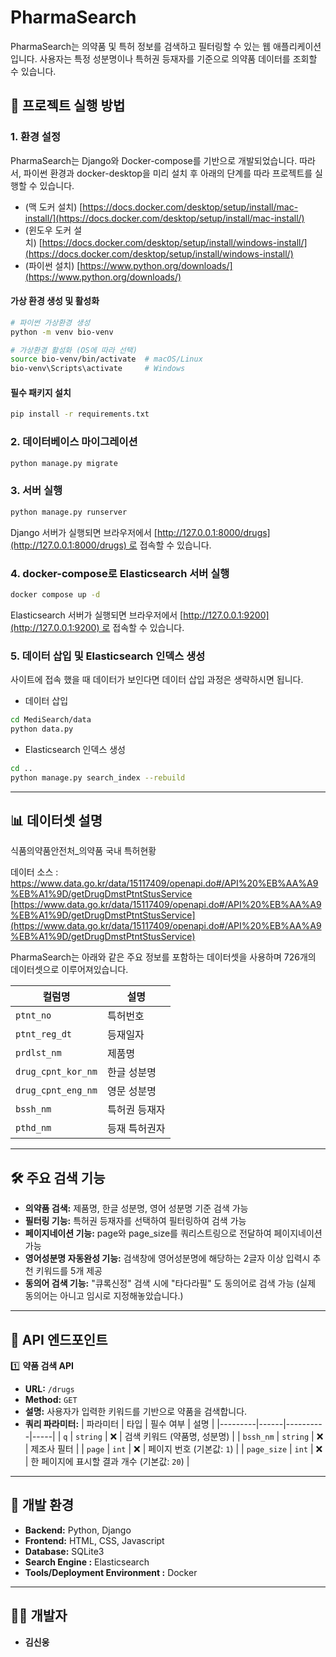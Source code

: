# PharmaSearch

PharmaSearch는 의약품 및 특허 정보를 검색하고 필터링할 수 있는 웹 애플리케이션입니다. 사용자는 특정 성분명이나 특허권 등재자를 기준으로 의약품 데이터를 조회할 수 있습니다.

## 📌 프로젝트 실행 방법

### 1. 환경 설정

PharmaSearch는 Django와 Docker-compose를 기반으로 개발되었습니다. 따라서, 파이썬 환경과 docker-desktop을 미리 설치 후 아래의 단계를 따라 프로젝트를 실행할 수 있습니다.

- (맥 도커 설치) [https://docs.docker.com/desktop/setup/install/mac-install/](https://docs.docker.com/desktop/setup/install/mac-install/)
- (윈도우 도커 설치) [https://docs.docker.com/desktop/setup/install/windows-install/](https://docs.docker.com/desktop/setup/install/windows-install/)
- (파이썬 설치) [https://www.python.org/downloads/](https://www.python.org/downloads/)

#### 가상 환경 생성 및 활성화

```bash
# 파이썬 가상환경 생성
python -m venv bio-venv 

# 가상환경 활성화 (OS에 따라 선택)
source bio-venv/bin/activate  # macOS/Linux
bio-venv\Scripts\activate     # Windows
```

#### 필수 패키지 설치

```bash
pip install -r requirements.txt
```

### 2. 데이터베이스 마이그레이션

```bash
python manage.py migrate
```

### 3. 서버 실행

```bash
python manage.py runserver
```

Django 서버가 실행되면 브라우저에서 [http://127.0.0.1:8000/drugs](http://127.0.0.1:8000/drugs) 로 접속할 수 있습니다.

### 4. docker-compose로 Elasticsearch 서버 실행

```bash
docker compose up -d
```

Elasticsearch 서버가 실행되면 브라우저에서 [http://127.0.0.1:9200](http://127.0.0.1:9200) 로 접속할 수 있습니다.

### 5. 데이터 삽입 및 Elasticsearch 인덱스 생성
사이트에 접속 했을 때 데이터가 보인다면 데이터 삽입 과정은 생략하시면 됩니다.

- 데이터 삽입
```bash
cd MediSearch/data
python data.py
```

- Elasticsearch 인덱스 생성
```bash
cd ..
python manage.py search_index --rebuild
```

---

## 📊 데이터셋 설명
식품의약품안전처_의약품 국내 특허현황

데이터 소스 : https://www.data.go.kr/data/15117409/openapi.do#/API%20%EB%AA%A9%EB%A1%9D/getDrugDmstPtntStusService
[https://www.data.go.kr/data/15117409/openapi.do#/API%20%EB%AA%A9%EB%A1%9D/getDrugDmstPtntStusService](https://www.data.go.kr/data/15117409/openapi.do#/API%20%EB%AA%A9%EB%A1%9D/getDrugDmstPtntStusService)


PharmaSearch는 아래와 같은 주요 정보를 포함하는 데이터셋을 사용하며 726개의 데이터셋으로 이루어져있습니다.

| 컬럼명                | 설명      |
| ------------------ | ------- |
| `ptnt_no`          | 특허번호    |
| `ptnt_reg_dt`      | 등재일자    |
| `prdlst_nm`        | 제품명     |
| `drug_cpnt_kor_nm` | 한글 성분명  |
| `drug_cpnt_eng_nm` | 영문 성분명  |
| `bssh_nm`          | 특허권 등재자 |
| `pthd_nm`          | 등재 특허권자 |

---

## 🛠 주요 검색 기능

- **의약품 검색:** 제품명, 한글 성분명, 영어 성분명 기준 검색 가능
- **필터링 기능:** 특허권 등재자를 선택하여 필터링하여 검색 가능
- **페이지네이션 기능:** page와 page_size를 쿼리스트링으로 전달하여 페이지네이션 가능
- **영어성분명 자동완성 기능:** 검색창에 영어성분명에 해당하는 2글자 이상 입력시 추천 키워드를 5개 제공
- **동의어 검색 기능:** "큐록신정" 검색 시에 "타다라필" 도 동의어로 검색 가능 (실제 동의어는 아니고 임시로 지정해놓았습니다.)

---

## 🚀 API 엔드포인트

1️⃣ **약품 검색 API**
- **URL:** `/drugs`
- **Method:** `GET`
- **설명:** 사용자가 입력한 키워드를 기반으로 약품을 검색합니다.
- **쿼리 파라미터:**
  | 파라미터 | 타입 | 필수 여부 | 설명 |
  |---------|------|----------|-----|
  | `q` | `string` | ❌ | 검색 키워드 (약품명, 성분명) |
  | `bssh_nm` | `string` | ❌ | 제조사 필터 |
  | `page` | `int` | ❌ | 페이지 번호 (기본값: `1`) |
  | `page_size` | `int` | ❌ | 한 페이지에 표시할 결과 개수 (기본값: `20`) |

---
## 📌 개발 환경

- **Backend:** Python, Django
- **Frontend:** HTML, CSS, Javascript
- **Database:** SQLite3
- **Search Engine :** Elasticsearch
- **Tools/Deployment Environment :** Docker
---

## 👨‍💻 개발자

- **김신웅**

